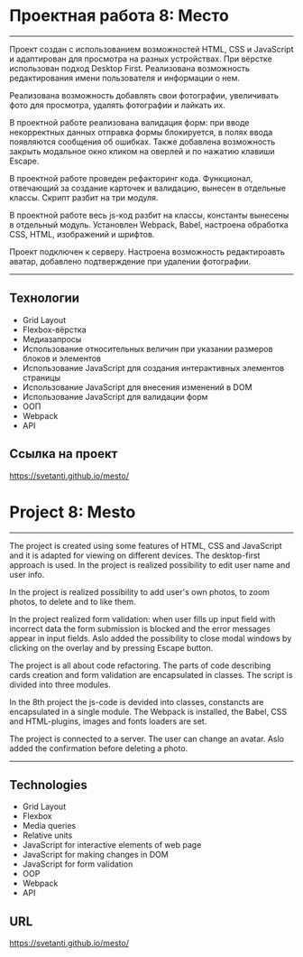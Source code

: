 # Проектная работа 8: Место
---

Проект создан с использованием возможностей HTML, CSS и JavaScript и адаптирован для просмотра на разных устройствах. При вёрстке использован подход Desktop First. Реализована возможность редактирования имени пользователя и информации о нем.

Реализована возможность добавлять свои фотографии, увеличивать фото для просмотра, удалять фотографии и лайкать их.

В проектной работе реализована валидация форм: при вводе некорректных данных отправка формы блокируется, в полях ввода появляются сообщения об ошибках. Также добавлена возможность закрыть модальное окно кликом на оверлей и по нажатию клавиши Escape.

В проектной работе проведен рефакторинг кода. Функционал, отвечающий за создание карточек и валидацию, вынесен в отдельные классы. Скрипт разбит на три модуля.

В проектной работе весь js-код разбит на классы, константы вынесены в отдельный модуль. Установлен Webpack, Babel, настроена обработка CSS, HTML, изображений и шрифтов.

Проект подключен к серверу. Настроена возможность редактироавть аватар, добавлено подтверждение при удалении фотографии.

---
## Технологии
* Grid Layout
* Flexbox-вёрстка
* Медиазапросы
* Использование относительных величин при указании размеров блоков и элементов
* Использование JavaScript для создания интерактивных элементов страницы
* Использование JavaScript для внесения изменений в DOM
* Использование JavaScript для валидации форм
* ООП
* Webpack
* API

## Ссылка на проект
https://svetanti.github.io/mesto/

# Project 8: Mesto
---

The project is created using some features of HTML, CSS and JavaScript and it is adapted for viewing on different devices. The desktop-first approach is used. In the project is realized possibility to edit user name and user info.

In the project is realized possibility to add user's own photos, to zoom photos, to delete and to like them.

In the project realized form validation: when user fills up input field with incorrect data the form submission is blocked and the error messages appear in input fields. Aslo added the possibility to close modal windows by clicking on the overlay and by pressing Escape button.

The project is all about code refactoring. The parts of code describing cards creation and form validation are encapsulated in classes. The script is divided into three modules.

In the 8th project the js-code is devided into classes, constancts are encapsulated in a single module. The Webpack is installed, the Babel, CSS and HTML-plugins, images and fonts loaders are set.

The project is connected to a server. The user can change an avatar. Aslo added the confirmation before deleting  a photo.

---

## Technologies
* Grid Layout
* Flexbox
* Media queries
* Relative units
* JavaScript for interactive elements of web page
* JavaScript for making changes in DOM
* JavaScript for form validation
* OOP
* Webpack
* API

## URL
https://svetanti.github.io/mesto/

